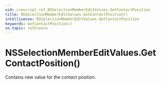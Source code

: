 ```yaml
---
uid: crmscript_ref_NSSelectionMemberEditValues_GetContactPosition
title: NSSelectionMemberEditValues.GetContactPosition()
intellisense: NSSelectionMemberEditValues.GetContactPosition
keywords: GetContactPosition()
so.topic: reference
---
```


# NSSelectionMemberEditValues.GetContactPosition()

Contains new value for the contact position.

